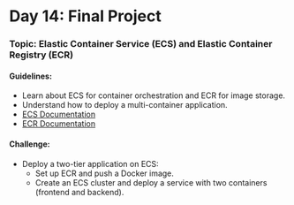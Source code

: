 # **Day 14: Final Project**
### Topic: Elastic Container Service (ECS) and Elastic Container Registry (ECR)
#### Guidelines:
- Learn about ECS for container orchestration and ECR for image storage.
- Understand how to deploy a multi-container application.
- [ECS Documentation](https://docs.aws.amazon.com/ecs/index.html)
- [ECR Documentation](https://docs.aws.amazon.com/ecr/index.html)

#### Challenge:
- Deploy a two-tier application on ECS:
  - Set up ECR and push a Docker image.
  - Create an ECS cluster and deploy a service with two containers (frontend and backend).